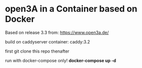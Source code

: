 # open3A in a Container based on Docker
Based on release 3.3 from:
https://www.open3a.de/

build on caddyserver container: caddy:3.2

first git clone this repo thenafter

run with docker-compose only!
**docker-compose up -d**
